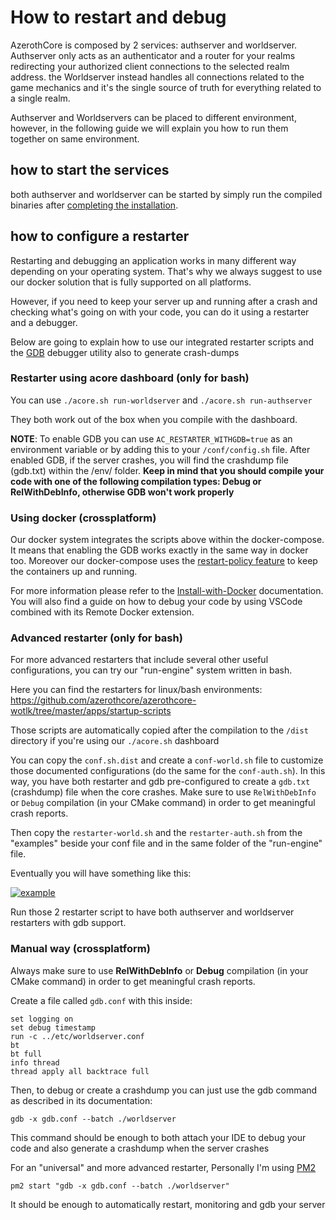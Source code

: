# How to restart and debug

AzerothCore is composed by 2 services: authserver and worldserver.
Authserver only acts as an authenticator and a router for your realms redirecting your authorized client connections to the selected realm address.
the Worldserver instead handles all connections related to the game mechanics and it's the single source of truth for everything related to a single realm.

Authserver and Worldservers can be placed to different environment, however, in the following guide we will explain you how to run them together on same environment.

## how to start the services

both authserver and worldserver can be started by simply run the compiled binaries after [completing the installation](https://www.azerothcore.org/wiki/Installation).

## how to configure a restarter

Restarting and debugging an application works in many different way depending on your operating system. That's why we always suggest to use our docker solution that is fully supported on all platforms.

However, if you need to keep your server up and running after a crash and checking what's going on with your code, you can do it using a restarter and a debugger.

Below are going to explain how to use our integrated restarter scripts and the [GDB](https://www.gnu.org/software/gdb/) debugger utility also to generate crash-dumps

### Restarter using acore dashboard (only for bash)

You can use `./acore.sh run-worldserver` and `./acore.sh run-authserver`

They both work out of the box when you compile with the dashboard.

**NOTE**: To enable GDB you can use `AC_RESTARTER_WITHGDB=true` as an environment variable or by adding this to your `/conf/config.sh` file.
After enabled GDB, if the server crashes, you will find the crashdump file (gdb.txt) within the /env/ folder. **Keep in mind that you should compile your code with one of the following compilation types: Debug or RelWithDebInfo, otherwise GDB won't work properly**

### Using docker (crossplatform)

Our docker system integrates the scripts above within the docker-compose. It means that enabling the GDB works exactly in the same way in docker too.
Moreover our docker-compose uses the [restart-policy feature](https://docs.docker.com/config/containers/start-containers-automatically/) to keep the containers up and running.

For more information please refer to the [Install-with-Docker](install-with-docker.md) documentation. 
You will also find a guide on how to debug your code by using VSCode combined with its Remote Docker extension.

### Advanced restarter (only for bash)

For more advanced restarters that include several other useful configurations, you can try our "run-engine" system written in bash.

Here you can find the restarters for linux/bash environments: https://github.com/azerothcore/azerothcore-wotlk/tree/master/apps/startup-scripts

Those scripts are automatically copied after the compilation to the `/dist` directory if you're using our `./acore.sh` dashboard

You can copy the `conf.sh.dist` and create a `conf-world.sh` file to customize those documented configurations (do the same for the `conf-auth.sh`). In this way, you have both restarter and gdb pre-configured to create a `gdb.txt` (crashdump) file when the core crashes. Make sure to use `RelWithDebInfo` or `Debug` compilation (in your CMake command) in order to get meaningful crash reports.

Then copy the `restarter-world.sh` and the `restarter-auth.sh` from the "examples" beside your conf file and in the same folder of the "run-engine" file.

Eventually you will have something like this:

[![example][1]][1]

Run those 2 restarter script to have both authserver and worldserver restarters with gdb support.


### Manual way (crossplatform)

Always make sure to use **RelWithDebInfo** or **Debug** compilation (in your CMake command) in order to get meaningful crash reports.

Create a file called `gdb.conf` with this inside:

    set logging on
    set debug timestamp
    run -c ../etc/worldserver.conf
    bt
    bt full
    info thread
    thread apply all backtrace full

Then, to debug or create a crashdump you can just use the gdb command as described in its documentation:

```
gdb -x gdb.conf --batch ./worldserver
```

This command should be enough to both attach your IDE to debug your code and also generate a crashdump when the server crashes

For an "universal" and more advanced restarter, Personally I'm using [PM2][2]

```
pm2 start "gdb -x gdb.conf --batch ./worldserver"
```

It should be enough to automatically restart, monitoring and gdb your server


  [1]: https://i.stack.imgur.com/EyIi7.png
  [2]: https://pm2.keymetrics.io/

